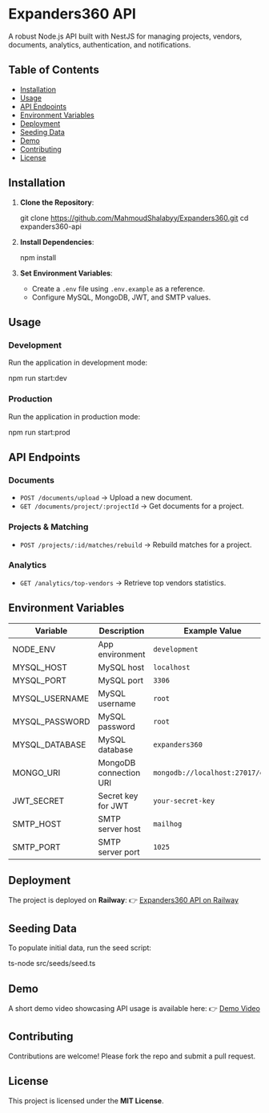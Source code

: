 
# Expanders360 API

A robust Node.js API built with NestJS for managing projects, vendors, documents, analytics, authentication, and notifications.

## Table of Contents
- [Installation](#installation)
- [Usage](#usage)
- [API Endpoints](#api-endpoints)
- [Environment Variables](#environment-variables)
- [Deployment](#deployment)
- [Seeding Data](#seeding-data)
- [Demo](#demo)
- [Contributing](#contributing)
- [License](#license)

## Installation

1. **Clone the Repository**:
   
   git clone https://github.com/MahmoudShalabyy/Expanders360.git
   cd expanders360-api


2. **Install Dependencies**:

   
   npm install
   

3. **Set Environment Variables**:

   * Create a `.env` file using `.env.example` as a reference.
   * Configure MySQL, MongoDB, JWT, and SMTP values.

## Usage

### Development

Run the application in development mode:


npm run start:dev


### Production

Run the application in production mode:


npm run start:prod


## API Endpoints

### Documents

* `POST /documents/upload` → Upload a new document.
* `GET /documents/project/:projectId` → Get documents for a project.

### Projects & Matching

* `POST /projects/:id/matches/rebuild` → Rebuild matches for a project.

### Analytics

* `GET /analytics/top-vendors` → Retrieve top vendors statistics.

## Environment Variables

| Variable        | Description            | Example Value                   |
| --------------- | ---------------------- | ------------------------------- |
| NODE\_ENV       | App environment        | `development`                   |
| MYSQL\_HOST     | MySQL host             | `localhost`                     |
| MYSQL\_PORT     | MySQL port             | `3306`                          |
| MYSQL\_USERNAME | MySQL username         | `root`                          |
| MYSQL\_PASSWORD | MySQL password         | `root`                          |
| MYSQL\_DATABASE | MySQL database         | `expanders360`                  |
| MONGO\_URI      | MongoDB connection URI | `mongodb://localhost:27017/exp` |
| JWT\_SECRET     | Secret key for JWT     | `your-secret-key`               |
| SMTP\_HOST      | SMTP server host       | `mailhog`                       |
| SMTP\_PORT      | SMTP server port       | `1025`                          |

## Deployment

The project is deployed on **Railway**:
👉 [Expanders360 API on Railway](https://your-app-name.up.railway.app)

## Seeding Data

To populate initial data, run the seed script:


ts-node src/seeds/seed.ts


## Demo

A short demo video showcasing API usage is available here:
👉 [Demo Video](https://drive.google.com/file/d/1orOH6izvRn2Z_CWLGlsUxOjFL5tl0DBE/view?usp=sharing)

## Contributing

Contributions are welcome! Please fork the repo and submit a pull request.

## License

This project is licensed under the **MIT License**.



